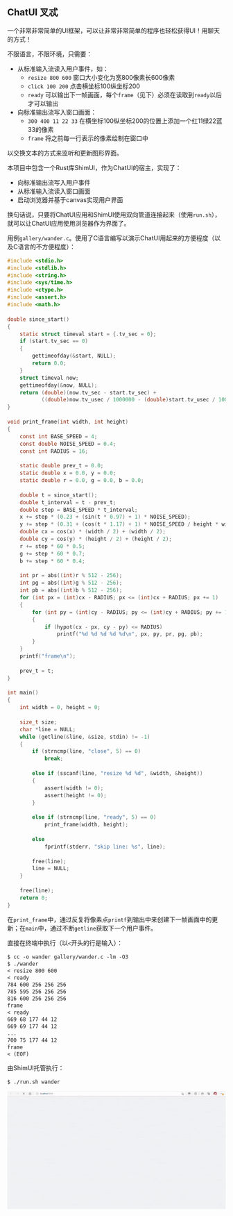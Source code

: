 ## ChatUI 叉忒

一个非常非常简单的UI框架，可以让非常非常简单的程序也轻松获得UI！用聊天的方式！

不限语言，不限环境，只需要：
* 从标准输入流读入用户事件，如：
    * `resize 800 600` 窗口大小变化为宽800像素长600像素
    * `click 100 200` 点击横坐标100纵坐标200
    * `ready` 可以输出下一帧画面，每个`frame`（见下）必须在读取到`ready`以后才可以输出
* 向标准输出流写入窗口画面：
    * `300 400 11 22 33` 在横坐标100纵坐标200的位置上添加一个红11绿22蓝33的像素
    * `frame` 将之前每一行表示的像素绘制在窗口中

以交换文本的方式来监听和更新图形界面。

本项目中包含一个Rust库ShimUI，作为ChatUI的宿主，实现了：
* 向标准输出流写入用户事件
* 从标准输入流读入窗口画面
* 启动浏览器并基于canvas实现用户界面

换句话说，只要将ChatUI应用和ShimUI使用双向管道连接起来（使用`run.sh`），就可以让ChatUI应用使用浏览器作为界面了。

用例`gallery/wander.c`。使用了C语言编写以演示ChatUI用起来的方便程度（以及C语言的不方便程度）：

```C
#include <stdio.h>
#include <stdlib.h>
#include <string.h>
#include <sys/time.h>
#include <ctype.h>
#include <assert.h>
#include <math.h>

double since_start()
{
    static struct timeval start = {.tv_sec = 0};
    if (start.tv_sec == 0)
    {
        gettimeofday(&start, NULL);
        return 0.0;
    }
    struct timeval now;
    gettimeofday(&now, NULL);
    return (double)(now.tv_sec - start.tv_sec) +
           ((double)now.tv_usec / 1000000 - (double)start.tv_usec / 1000000);
}

void print_frame(int width, int height)
{
    const int BASE_SPEED = 4;
    const double NOISE_SPEED = 0.4;
    const int RADIUS = 16;

    static double prev_t = 0.0;
    static double x = 0.0, y = 0.0;
    static double r = 0.0, g = 0.0, b = 0.0;

    double t = since_start();
    double t_interval = t - prev_t;
    double step = BASE_SPEED * t_interval;
    x += step * (0.23 + (sin(t * 0.97) + 1) * NOISE_SPEED);
    y += step * (0.31 + (cos(t * 1.17) + 1) * NOISE_SPEED / height * width);
    double cx = cos(x) * (width / 2) + (width / 2);
    double cy = cos(y) * (height / 2) + (height / 2);
    r += step * 60 * 0.5;
    g += step * 60 * 0.7;
    b += step * 60 * 0.4;

    int pr = abs((int)r % 512 - 256);
    int pg = abs((int)g % 512 - 256);
    int pb = abs((int)b % 512 - 256);
    for (int px = (int)cx - RADIUS; px <= (int)cx + RADIUS; px += 1)
    {
        for (int py = (int)cy - RADIUS; py <= (int)cy + RADIUS; py += 1)
        {
            if (hypot(cx - px, cy - py) <= RADIUS)
                printf("%d %d %d %d %d\n", px, py, pr, pg, pb);
        }
    }
    printf("frame\n");

    prev_t = t;
}

int main()
{
    int width = 0, height = 0;

    size_t size;
    char *line = NULL;
    while (getline(&line, &size, stdin) != -1)
    {
        if (strncmp(line, "close", 5) == 0)
            break;

        else if (sscanf(line, "resize %d %d", &width, &height))
        {
            assert(width != 0);
            assert(height != 0);
        }

        else if (strncmp(line, "ready", 5) == 0)
            print_frame(width, height);

        else
            fprintf(stderr, "skip line: %s", line);

        free(line);
        line = NULL;
    }

    free(line);
    return 0;
}
```

在`print_frame`中，通过反复将像素点`printf`到输出中来创建下一帧画面中的更新；在`main`中，通过不断`getline`获取下一个用户事件。

直接在终端中执行（以`<`开头的行是输入）：

```
$ cc -o wander gallery/wander.c -lm -O3
$ ./wander
< resize 800 600
< ready
784 600 256 256 256
785 595 256 256 256
816 600 256 256 256
frame
< ready
669 68 177 44 12
669 69 177 44 12
...
700 75 177 44 12
frame
< (EOF)
```

由ShimUI托管执行：

```
$ ./run.sh wander
```

![wander preview](wander.gif)
